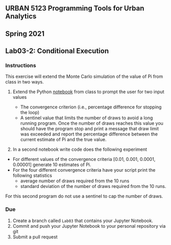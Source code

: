## URBAN 5123 Programming Tools for Urban Analytics
## Spring 2021
## Lab03-2: Conditional Execution

### Instructions

This exercise will extend the Monte Carlo simulation of the value of Pi from class in two ways.

1. Extend the Python [notebook] from class to prompt the user for two input values
   - The convergence criterion (i.e., percentage difference for stopping the loop)
   - A sentinel value that limits the number of draws to avoid a long running program. Once the number of draws reaches this value you should have the program stop and print a message that draw limit was exceeded and report the percentage difference between the current estimate of Pi and the true value.

2. In a second notebook write code does the following experiment
 
  - For different values of the convergence criteria [0.01, 0.001, 0.0001, 0.00001] generate 10 estimates of Pi.
  - For the four different convergence criteria have your script print the following statistics
    - average number of draws required from the 10 runs
    - standard deviation of the number of draws required from the 10 runs.

For this second program do not use a sentinel to cap the number of draws.

### Due

1. Create a branch called `Lab03` that contains your Jupyter Notebook.
2. Commit and push your Jupyter Notebook to your personal repository via git
3. Submit a pull request

[notebook]: https://github.com/qszhao/PTUA2021/blob/master/Lab03/Lab/simulate_pi.ipynb
